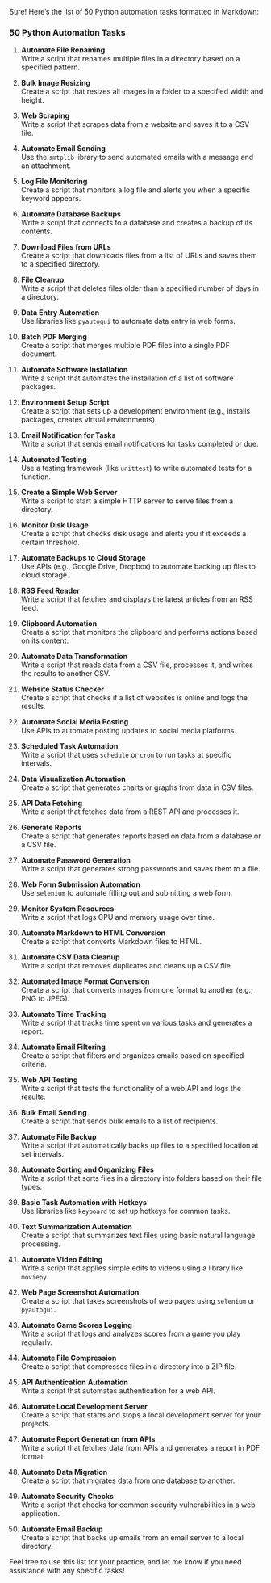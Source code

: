 Sure! Here’s the list of 50 Python automation tasks formatted in Markdown:

### 50 Python Automation Tasks

1. **Automate File Renaming**  
   Write a script that renames multiple files in a directory based on a specified pattern.

2. **Bulk Image Resizing**  
   Create a script that resizes all images in a folder to a specified width and height.

3. **Web Scraping**  
   Write a script that scrapes data from a website and saves it to a CSV file.

4. **Automate Email Sending**  
   Use the `smtplib` library to send automated emails with a message and an attachment.

5. **Log File Monitoring**  
   Create a script that monitors a log file and alerts you when a specific keyword appears.

6. **Automate Database Backups**  
   Write a script that connects to a database and creates a backup of its contents.

7. **Download Files from URLs**  
   Create a script that downloads files from a list of URLs and saves them to a specified directory.

8. **File Cleanup**  
   Write a script that deletes files older than a specified number of days in a directory.

9. **Data Entry Automation**  
   Use libraries like `pyautogui` to automate data entry in web forms.

10. **Batch PDF Merging**  
    Create a script that merges multiple PDF files into a single PDF document.

11. **Automate Software Installation**  
    Write a script that automates the installation of a list of software packages.

12. **Environment Setup Script**  
    Create a script that sets up a development environment (e.g., installs packages, creates virtual environments).

13. **Email Notification for Tasks**  
    Write a script that sends email notifications for tasks completed or due.

14. **Automated Testing**  
    Use a testing framework (like `unittest`) to write automated tests for a function.

15. **Create a Simple Web Server**  
    Write a script to start a simple HTTP server to serve files from a directory.

16. **Monitor Disk Usage**  
    Create a script that checks disk usage and alerts you if it exceeds a certain threshold.

17. **Automate Backups to Cloud Storage**  
    Use APIs (e.g., Google Drive, Dropbox) to automate backing up files to cloud storage.

18. **RSS Feed Reader**  
    Write a script that fetches and displays the latest articles from an RSS feed.

19. **Clipboard Automation**  
    Create a script that monitors the clipboard and performs actions based on its content.

20. **Automate Data Transformation**  
    Write a script that reads data from a CSV file, processes it, and writes the results to another CSV.

21. **Website Status Checker**  
    Create a script that checks if a list of websites is online and logs the results.

22. **Automate Social Media Posting**  
    Use APIs to automate posting updates to social media platforms.

23. **Scheduled Task Automation**  
    Write a script that uses `schedule` or `cron` to run tasks at specific intervals.

24. **Data Visualization Automation**  
    Create a script that generates charts or graphs from data in CSV files.

25. **API Data Fetching**  
    Write a script that fetches data from a REST API and processes it.

26. **Generate Reports**  
    Create a script that generates reports based on data from a database or a CSV file.

27. **Automate Password Generation**  
    Write a script that generates strong passwords and saves them to a file.

28. **Web Form Submission Automation**  
    Use `selenium` to automate filling out and submitting a web form.

29. **Monitor System Resources**  
    Write a script that logs CPU and memory usage over time.

30. **Automate Markdown to HTML Conversion**  
    Create a script that converts Markdown files to HTML.

31. **Automate CSV Data Cleanup**  
    Write a script that removes duplicates and cleans up a CSV file.

32. **Automated Image Format Conversion**  
    Create a script that converts images from one format to another (e.g., PNG to JPEG).

33. **Automate Time Tracking**  
    Write a script that tracks time spent on various tasks and generates a report.

34. **Automate Email Filtering**  
    Create a script that filters and organizes emails based on specified criteria.

35. **Web API Testing**  
    Write a script that tests the functionality of a web API and logs the results.

36. **Bulk Email Sending**  
    Create a script that sends bulk emails to a list of recipients.

37. **Automate File Backup**  
    Write a script that automatically backs up files to a specified location at set intervals.

38. **Automate Sorting and Organizing Files**  
    Write a script that sorts files in a directory into folders based on their file types.

39. **Basic Task Automation with Hotkeys**  
    Use libraries like `keyboard` to set up hotkeys for common tasks.

40. **Text Summarization Automation**  
    Create a script that summarizes text files using basic natural language processing.

41. **Automate Video Editing**  
    Write a script that applies simple edits to videos using a library like `moviepy`.

42. **Web Page Screenshot Automation**  
    Create a script that takes screenshots of web pages using `selenium` or `pyautogui`.

43. **Automate Game Scores Logging**  
    Write a script that logs and analyzes scores from a game you play regularly.

44. **Automate File Compression**  
    Create a script that compresses files in a directory into a ZIP file.

45. **API Authentication Automation**  
    Write a script that automates authentication for a web API.

46. **Automate Local Development Server**  
    Create a script that starts and stops a local development server for your projects.

47. **Automate Report Generation from APIs**  
    Write a script that fetches data from APIs and generates a report in PDF format.

48. **Automate Data Migration**  
    Create a script that migrates data from one database to another.

49. **Automate Security Checks**  
    Write a script that checks for common security vulnerabilities in a web application.

50. **Automate Email Backup**  
    Create a script that backs up emails from an email server to a local directory.

Feel free to use this list for your practice, and let me know if you need assistance with any specific tasks!
